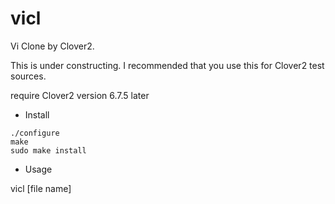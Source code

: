 # vicl

Vi Clone by Clover2.

This is under constructing. I recommended that you use this for Clover2 test sources.

require Clover2 version 6.7.5 later

* Install

```
./configure
make 
sudo make install
```

* Usage 

vicl [file name]
